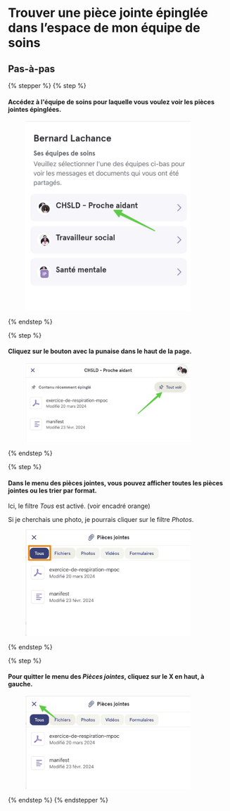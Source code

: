 # Trouver une pièce jointe épinglée dans l’espace de mon équipe de soins

## Pas-à-pas

{% stepper %}
{% step %}
#### Accédez à l'équipe de soins pour laquelle vous voulez voir les pièces jointes épinglées.

<div align="left"><figure><img src="../../.gitbook/assets/trouver-une-piece-jointe-epinglee-dans-lespace-de-mon-equipe-de-soins-patient - Step 1.jpeg" alt="" width="375"><figcaption></figcaption></figure></div>
{% endstep %}

{% step %}
#### Cliquez sur le bouton avec la punaise dans le haut de la page.

<div align="left"><figure><img src="../../.gitbook/assets/trouver-une-piece-jointe-epinglee-dans-lespace-de-mon-equipe-de-soins-patient - Step 2.jpeg" alt="" width="375"><figcaption></figcaption></figure></div>
{% endstep %}

{% step %}
#### Dans le menu des pièces jointes, vous pouvez afficher toutes les pièces jointes ou les trier par format.

Ici, le filtre _Tous_ est activé. (voir encadré orange)

Si je cherchais une photo, je pourrais cliquer sur le filtre _Photos_.

<div align="left"><figure><img src="../../.gitbook/assets/trouver-une-piece-jointe-epinglee-dans-lespace-de-mon-equipe-de-soins-patient - Step 3.jpeg" alt="" width="375"><figcaption></figcaption></figure></div>
{% endstep %}

{% step %}
#### Pour quitter le menu des _Pièces jointes_, cliquez sur le X en haut, à gauche.

<div align="left"><figure><img src="../../.gitbook/assets/trouver-une-piece-jointe-epinglee-dans-lespace-de-mon-equipe-de-soins-patient - Step 4.jpeg" alt="" width="375"><figcaption></figcaption></figure></div>
{% endstep %}
{% endstepper %}
